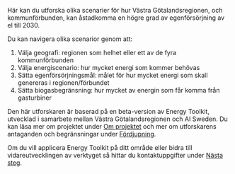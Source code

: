 Här kan du utforska olika scenarier för hur Västra Götalandsregionen, och kommunförbunden, kan åstadkomma en högre grad av egenförsörjning av el till 2030.

Du kan navigera olika scenarior genom att:

1. Välja geografi: regionen som helhet eller ett av de fyra kommunförbunden
2. Välja energiscenario: hur mycket energi som kommer behövas
3. Sätta egenförsörjningsmål: målet för hur mycket energi som skall genereras i regionen/förbundet
4. Sätta biogasbegränsning: hur mycket av energin som får komma från gasturbiner

Den här utforskaren är baserad på en beta-version av Energy Toolkit, utvecklad i samarbete mellan Västra Götalandsregionen och AI Sweden. Du kan läsa mer om projektet under [Om projektet](/about) och mer om utforskarens antaganden och begränsningar under [Fördjupning](/assumptions).

Om du vill applicera Energy Toolkit på ditt område eller bidra till vidareutvecklingen av verktyget så hittar du kontaktuppgifter under [Nästa steg](/cta).